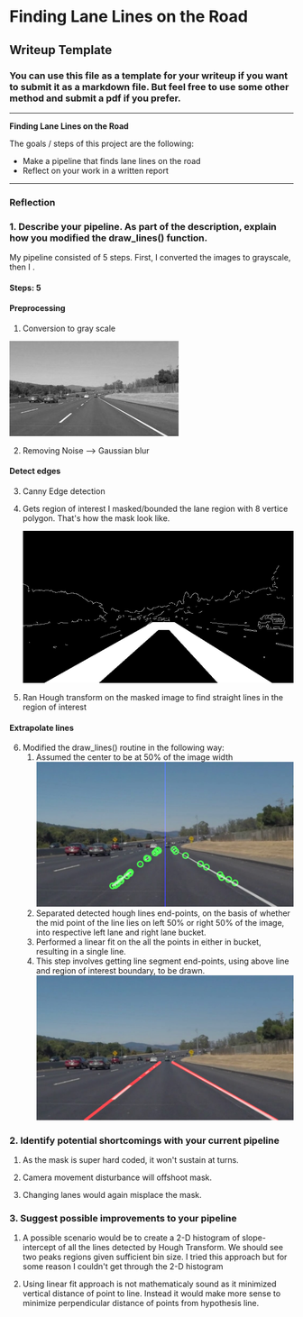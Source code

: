 # **Finding Lane Lines on the Road** 

## Writeup Template

### You can use this file as a template for your writeup if you want to submit it as a markdown file. But feel free to use some other method and submit a pdf if you prefer.

---

**Finding Lane Lines on the Road**

The goals / steps of this project are the following:
* Make a pipeline that finds lane lines on the road
* Reflect on your work in a written report


[//]: # (Image References)

[image1]: ./examples/grayscale.jpg "Grayscale"

[image2]: ./rnd/double_mask/mask.jpg "Double Mask"

[image3]: ./rnd/line_mid_points/output_solidWhiteCurve.jpg "line separation"

[image4]: ./output_test_images/output_solidWhiteCurve.jpg "line extrapolation"

---

### Reflection

### 1. Describe your pipeline. As part of the description, explain how you modified the draw_lines() function.

My pipeline consisted of 5 steps. First, I converted the images to grayscale, then I .

#### Steps: 5

#### Preprocessing
1. Conversion to gray scale

![alt text][image1]

2. Removing Noise --> Gaussian blur

#### Detect edges
3. Canny Edge detection

4. Gets region of interest
   I masked/bounded the lane region with 8 vertice polygon.
   That's how the mask look like.

   ![alt text][image2]

5. Ran Hough transform on the masked image to find straight lines in the region of interest


#### Extrapolate lines
6. Modified the draw_lines() routine in the following way:
   1. Assumed the center to be at 50% of the image width  
   ![alt text][image3]
   2. Separated detected hough lines end-points, on the basis of whether the mid point of the line lies on left 50% or right 50% of the image, into respective left lane and right lane bucket. 
   3. Performed a linear fit on the all the points in either in bucket, resulting in a single line.
   4. This step involves getting line segment end-points, using above line and region of interest boundary, to be drawn.
   ![alt text][image4]
        

### 2. Identify potential shortcomings with your current pipeline


1. As the mask is super hard coded, it won't sustain at turns.

2. Camera movement disturbance will offshoot mask.

3. Changing lanes would again misplace the mask. 


### 3. Suggest possible improvements to your pipeline

1. A possible scenario would be to create a 2-D histogram of slope-intercept of all the lines detected by Hough Transform. We should see two peaks regions given sufficient bin size. I tried this approach but for some reason I couldn't get through the 2-D histogram

2. Using linear fit approach is not mathematicaly sound as it minimized vertical distance of point to line. Instead it would make more sense to minimize perpendicular distance of points from hypothesis line.
